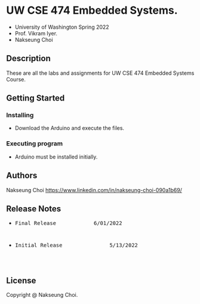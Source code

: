 # UW CSE 474 Embedded Systems.

* University of Washington Spring 2022 
* Prof. Vikram Iyer.
* Nakseung Choi 

## Description

These are all the labs and assignments for UW CSE 474 Embedded Systems Course.

## Getting Started

### Installing

* Download the Arduino and execute the files.

### Executing program

* Arduino must be installed initially.

## Authors

Nakseung Choi
https://www.linkedin.com/in/nakseung-choi-090a1b69/

## Release Notes

* <pre>Final Release            6/01/2022<pre/>
* <pre>Initial Release               5/13/2022<pre/>

## License

Copyright @ Nakseung Choi.
